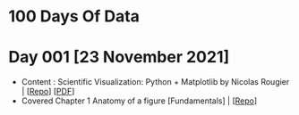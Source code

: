 # 100 Days Of Data

# Day 001 [23 November 2021]
* Content : Scientific Visualization: Python + Matplotlib by Nicolas Rougier | [[Repo](https://github.com/rougier/scientific-visualization-book)] [[PDF](https://hal.inria.fr/hal-03427242/document)]
* Covered Chapter 1 Anatomy of a figure [Fundamentals] | [[Repo](https://github.com/rougier/scientific-visualization-book/tree/master/figures/anatomy)]
